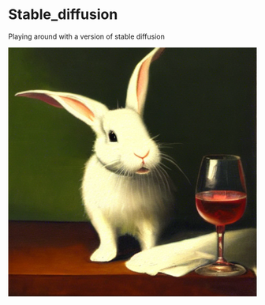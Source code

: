 # Stable_diffusion
Playing around with a version of stable diffusion

![alt text](https://github.com/notsamdonald/StableDiffusion/blob/main/00017.png)

